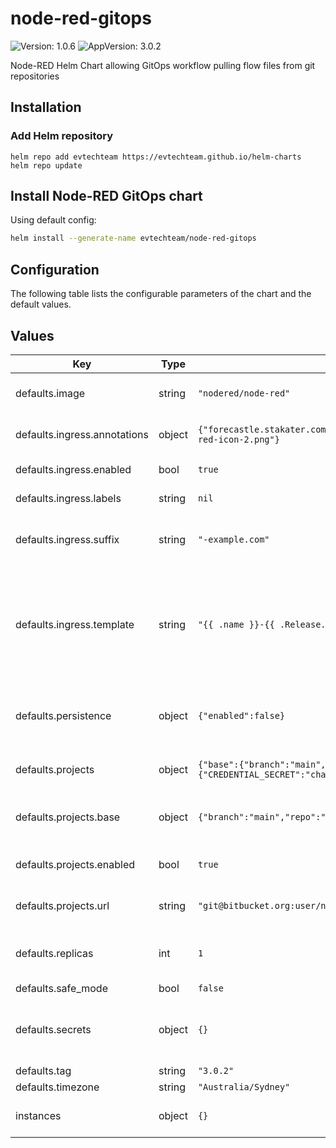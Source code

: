 # node-red-gitops

![Version: 1.0.6](https://img.shields.io/badge/Version-1.0.6-informational?style=flat-square) ![AppVersion: 3.0.2](https://img.shields.io/badge/AppVersion-3.0.2-informational?style=flat-square)

Node-RED Helm Chart allowing GitOps workflow pulling flow files from git repositories

## Installation

### Add Helm repository

```shell
helm repo add evtechteam https://evtechteam.github.io/helm-charts
helm repo update
```

## Install Node-RED GitOps chart

Using default config:

```bash
helm install --generate-name evtechteam/node-red-gitops
```

## Configuration

The following table lists the configurable parameters of the chart and the default values.

## Values

| Key | Type | Default | Description |
|-----|------|---------|-------------|
| defaults.image | string | `"nodered/node-red"` | Image of Node-RED app |
| defaults.ingress.annotations | object | `{"forecastle.stakater.com/expose":"true","forecastle.stakater.com/icon":"https://nodered.org/about/resources/media/node-red-icon-2.png"}` | Annoations for each ingress |
| defaults.ingress.enabled | bool | `true` | Enable ingess |
| defaults.ingress.labels | string | `nil` | Labels for each ingress |
| defaults.ingress.suffix | string | `"-example.com"` | Autmated Ingress Suffix added to the release name |
| defaults.ingress.template | string | `"{{ .name }}-{{ .Release.Name }}.node-red.example.com"` | Ingress templated hostname based on instance name (overrides suffix above if set) |
| defaults.persistence | object | `{"enabled":false}` | Persistence for Node-RED flow files (not implemented) |
| defaults.projects | object | `{"base":{"branch":"main","repo":"git@bitbucket.org:user/node-red-base.git"},"enabled":true,"secrets":{"CREDENTIAL_SECRET":"change-this-secret-to-something-secure"},"url":"git@bitbucket.org:user/node-red-{{ .name }}.git"}` | Enable git based projects |
| defaults.projects.base | object | `{"branch":"main","repo":"git@bitbucket.org:user/node-red-base.git"}` | Base repo for loading common settings |
| defaults.projects.enabled | bool | `true` | Enable git based projects2 |
| defaults.projects.url | string | `"git@bitbucket.org:user/node-red-{{ .name }}.git"` | Templateable git repo for instance files |
| defaults.replicas | int | `1` | Defaults to one replica for each instance |
| defaults.safe_mode | bool | `false` |  |
| defaults.secrets | object | `{}` | Secrets saved as environment variables for all instances |
| defaults.tag | string | `"3.0.2"` |  |
| defaults.timezone | string | `"Australia/Sydney"` | Timezone |
| instances | object | `{}` | List of instances to deploy |

